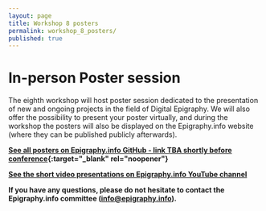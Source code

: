 ```yaml
---
layout: page
title: Workshop 8 posters
permalink: workshop_8_posters/
published: true
---
```




# In-person Poster session

The eighth workshop will host poster session dedicated to the presentation of new and ongoing projects in the field of Digital Epigraphy. We will also offer the possibility to present your poster virtually, and during the workshop the posters will also be displayed on the Epigraphy.info website (where they can be published publicly afterwards).

**[See all posters on Epigraphy.info GitHub - link TBA shortly before conference](https://github.com/epigraphy-info/epigraphy-info/tree/main/documents/workshop_8/){:target="_blank" rel="noopener"}** 

**[See the short video presentations on Epigraphy.info YouTube channel](https://www.youtube.com/@EpigraphyInfo)**


**If you have any questions, please do not hesitate to contact the Epigraphy.info committee ([info@epigraphy.info](mailto:info@epigraphy.info)).**

<!-- 


#### List of posters:

  * [*VALETE VOS VIATORES:* new tools for teaching and disseminating Roman epigraphy](#-valete-vos-viatores---new-tools-for-teaching-and-disseminating-roman-epigraphy)
  * [Greek Metrical Inscriptions from the Imperial Age: A Website Proposal](#greek-metrical-inscriptions-from-the-imperial-age--a-website-proposal)
  * [Linguistic Analysis in the **Inscriptions of Israel/Palestine** Project](#linguistic-analysis-in-the---inscriptions-of-israel-palestine---project)
  * [When epigraphy meets linguistics. The semantic annotation of modality in the Latin inscriptions of the Republican age.](#when-epigraphy-meets-linguistics-the-semantic-annotation-of-modality-in-the-latin-inscriptions-of-the-republican-age)
  * [EpiSearch. Epigraphic Manuscripts and Digital Humanities.](#episearch-epigraphic-manuscripts-and-digital-humanities)
  * [EpiDoc to CIDOC CRM alignment. Towards a semantic integration of epigraphic information](#epidoc-to-cidoc-crm-alignment-towards-a-semantic-integration-of-epigraphic-information)
  * [Digitization of the inscriptions on the monuments of Armenian cultural heritage in Nagorno-Karabakh region](#digitization-of-the-inscriptions-on-the-monuments-of-armenian-cultural-heritage-in-nagorno-karabakh-region)
  * [Digital epigraphy and social media for master students: the example of Linear B tablets](#digital-epigraphy-and-social-media-for-master-students--the-example-of-linear-b-tablets)
  * [AGILe: the First Dedicated Lemmatizer for Ancient Greek Inscriptions](#agile--the-first-dedicated-lemmatizer-for-ancient-greek-inscriptions)
  * [Behind the scenes of the MAPPOLA Database](#behind-the-scenes-of-the-mappola-database)
  * [Recognizing References to Ancient Sources in Modern Literature](#recognizing-references-to-ancient-sources-in-modern-literature)
  * [Epigraf: a research platform for the collection, annotation and publication of text data](#epigraf--a-research-platform-for-the-collection--annotation-and-publication-of-text-data)
  * [ENCODE: Creating training material for the study of ancient writing cultures & digital epigraphy](#encode--creating-training-material-for-the-study-of-ancient-writing-cultures---digital-epigraphy)

---

-->


<!-- 
POSTER TEMPLATE

## Poster X - Title

**Author**, Affiliation

*Abstract:*

Provide text

**[Click here to see the full Poster 1 (PDF)]({{ site.baseurl }}{% link documents/workshop_7/POSTER_ANDREU_PINTADO.pdf %}){:target="_blank" rel="noopener"}**


*Project link: [https://LINK](https://LINK


Or [Download Poster 1 as PPTX]({{ site.baseurl }}{% link documents/workshop_7/POSTER_ANDREU_PINTADO.pdf %}){:target="_blank" rel="noopener"}



<figure>
<img src='{{site.baseurl}}/documents/workshop_7/POSTER_ANDREU_PINTADO.pdf' style="width:100%;" alt="Poster 1" align="middle" >
<figcaption>Poster preview</figcaption>
</figure>

---

-->
